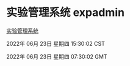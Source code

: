 # 实验管理系统 expadmin
[实验管理系统](http://219.139.196.158:56808/expadmin-782313d2-e1b1-4ea7-932e-3a55e6a1a4d0/)

2022年 06月 23日 星期四 15:30:02 CST

2022年 06月 23日 星期四 07:30:02 GMT
